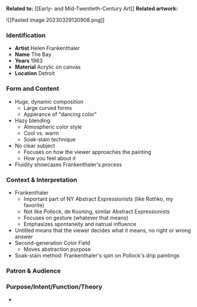 **Related to:** [[Early- and Mid-Twentieth-Century Art]]
**Related artwork:** 

![[Pasted image 20230329130908.png]]

### Identification
- **Artist** Helen Frankenthaler 
- **Name** The Bay
- **Years** 1963
- **Material** Acrylic on canvas
- **Location** Detroit

### Form and Content
- Huge, dynamic composition
	- Large curved forms
	- Apperance of "dancing color"
- Hazy blending
	- Atmospheric color style
	- Cool vs. warm
	- Soak-stain technique
- No clear subject
	- Focuses on how the viewer approaches the painting
	- How you feel about it
- Fluidity showcases Frankenthaler's process

### Context & Interpretation
- Frankenthaler
	- Important part of NY Abstract Expressionists (like Rothko, my favorite)
	- Not like Pollock, de Kooning, similar Abstract Expressionists
	- Focuses on gesture (whatever that means)
	- Emphasizes spontaneity and natrual influence
- Untitled means that the viewer decides what it means, no right or wrong answer
- Second-generation Color Field
	- Moves abstraction purpose
- Soak-stain method: Frankenthaler's spin on Pollock's drip paintings

### Patron & Audience


### Purpose/Intent/Function/Theory
- 